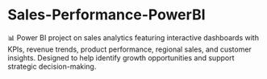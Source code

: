 # Sales-Performance-PowerBI
📊 Power BI project on sales analytics featuring interactive dashboards with KPIs, revenue trends, product performance, regional sales, and customer insights. Designed to help identify growth opportunities and support strategic decision-making.
